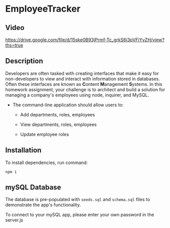 # EmployeeTracker

## Video

https://drive.google.com/file/d/15ske0B93jPrmf-Tc_grkS6i3pVFiYyZH/view?ths=true

## Description

Developers are often tasked with creating interfaces that make it easy for non-developers to view and interact with information stored in databases. Often these interfaces are known as **C**ontent **M**anagement **S**ystems. In this homework assignment, your challenge is to architect and build a solution for managing a company's employees using node, inquirer, and MySQL.

* The command-line application should allow users to:

  * Add departments, roles, employees

  * View departments, roles, employees

  * Update employee roles


## Installation

To install dependencies, run command:

```
npm i
```


## mySQL Database

The database is pre-populated with `seeds.sql` and `schema.sql` files to demonstrate the app's functionality.

To connect to your mySQL app, please enter your own password in the server.js